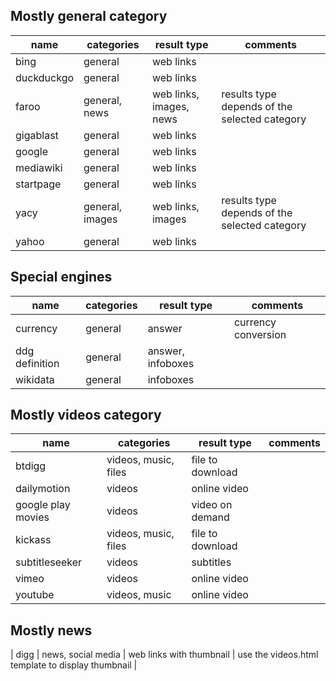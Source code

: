 ## Mostly general category
| name | categories | result type | comments |
| -------- | ---------------------- | -------- | -------- |
| bing | general | web links ||
| duckduckgo | general | web links ||
| faroo | general, news | web links, images, news | results type depends of the selected category |
| gigablast | general | web links ||
| google | general | web links ||
| mediawiki | general | web links ||
| startpage | general | web links ||
| yacy | general, images | web links, images | results type depends of the selected category |
| yahoo | general | web links ||

## Special engines
| name | categories | result type | comments |
| -------- | ---------------------- | -------- | -------- |
| currency | general | answer | currency conversion |
| ddg definition | general | answer, infoboxes ||
| wikidata | general | infoboxes ||

## Mostly videos category
| name | categories | result type | comments |
| -------- | ---------------------- | -------- | -------- |
| btdigg | videos, music, files | file to download ||
| dailymotion | videos | online video ||
| google play movies | videos | video on demand ||
| kickass | videos, music, files | file to download ||
| subtitleseeker | videos | subtitles ||
| vimeo | videos | online video ||
| youtube | videos, music | online video ||

## Mostly news
| digg | news, social media | web links with thumbnail | use the videos.html template to display thumbnail |


